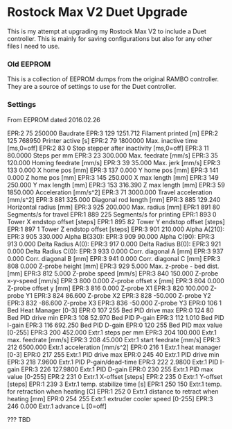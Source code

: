 # Rostock Max V2 Duet Upgrade

This is my attempt at upgrading my Rostock Max V2 to include a Duet controller.  This is mainly for saving configurations but also for any other files I need to use.

### Old EEPROM
This is a collection of EEPROM dumps from the original RAMBO controller.  They are a source of settings to use for the Duet controller.

### Settings
From EEPROM dated 2016.02.26

EPR:2 75 250000 Baudrate
EPR:3 129 1251.712 Filament printed [m]
EPR:2 125 768950 Printer active [s]
EPR:2 79 1800000 Max. inactive time [ms,0=off]
EPR:2 83 0 Stop stepper after inactivity [ms,0=off]
EPR:3 11 80.0000 Steps per mm
EPR:3 23 300.000 Max. feedrate [mm/s]
EPR:3 35 120.000 Homing feedrate [mm/s]
EPR:3 39 35.000 Max. jerk [mm/s]
EPR:3 133 0.000 X home pos [mm]
EPR:3 137 0.000 Y home pos [mm]
EPR:3 141 0.000 Z home pos [mm]
EPR:3 145 250.000 X max length [mm]
EPR:3 149 250.000 Y max length [mm]
EPR:3 153 316.390 Z max length [mm]
EPR:3 59 1850.000 Acceleration [mm/s^2]
EPR:3 71 3000.000 Travel acceleration [mm/s^2]
EPR:3 881 325.000 Diagonal rod length [mm]
EPR:3 885 129.240 Horizontal radius [mm]
EPR:3 925 200.000 Max. radius [mm]
EPR:1 891 80 Segments/s for travel
EPR:1 889 225 Segments/s for printing
EPR:1 893 0 Tower X endstop offset [steps]
EPR:1 895 82 Tower Y endstop offset [steps]
EPR:1 897 1 Tower Z endstop offset [steps]
EPR:3 901 210.000 Alpha A(210):
EPR:3 905 330.000 Alpha B(330):
EPR:3 909 90.000 Alpha C(90):
EPR:3 913 0.000 Delta Radius A(0):
EPR:3 917 0.000 Delta Radius B(0):
EPR:3 921 0.000 Delta Radius C(0):
EPR:3 933 0.000 Corr. diagonal A [mm]
EPR:3 937 0.000 Corr. diagonal B [mm]
EPR:3 941 0.000 Corr. diagonal C [mm]
EPR:3 808 0.000 Z-probe height [mm]
EPR:3 929 5.000 Max. z-probe - bed dist. [mm]
EPR:3 812 5.000 Z-probe speed [mm/s]
EPR:3 840 150.000 Z-probe x-y-speed [mm/s]
EPR:3 800 0.000 Z-probe offset x [mm]
EPR:3 804 0.000 Z-probe offset y [mm]
EPR:3 816 0.000 Z-probe X1
EPR:3 820 100.000 Z-probe Y1
EPR:3 824 86.600 Z-probe X2
EPR:3 828 -50.000 Z-probe Y2
EPR:3 832 -86.600 Z-probe X3
EPR:3 836 -50.000 Z-probe Y3
EPR:0 106 1 Bed Heat Manager [0-3]
EPR:0 107 255 Bed PID drive max
EPR:0 124 80 Bed PID drive min
EPR:3 108 52.970 Bed PID P-gain
EPR:3 112 1.010 Bed PID I-gain
EPR:3 116 692.250 Bed PID D-gain
EPR:0 120 255 Bed PID max value [0-255]
EPR:3 200 452.000 Extr.1 steps per mm
EPR:3 204 100.000 Extr.1 max. feedrate [mm/s]
EPR:3 208 45.000 Extr.1 start feedrate [mm/s]
EPR:3 212 6500.000 Extr.1 acceleration [mm/s^2]
EPR:0 216 1 Extr.1 heat manager [0-3]
EPR:0 217 255 Extr.1 PID drive max
EPR:0 245 40 Extr.1 PID drive min
EPR:3 218 7.9600 Extr.1 PID P-gain/dead-time
EPR:3 222 2.9800 Extr.1 PID I-gain
EPR:3 226 127.9800 Extr.1 PID D-gain
EPR:0 230 255 Extr.1 PID max value [0-255]
EPR:2 231 0 Extr.1 X-offset [steps]
EPR:2 235 0 Extr.1 Y-offset [steps]
EPR:1 239 3 Extr.1 temp. stabilize time [s]
EPR:1 250 150 Extr.1 temp. for retraction when heating [C]
EPR:1 252 0 Extr.1 distance to retract when heating [mm]
EPR:0 254 255 Extr.1 extruder cooler speed [0-255]
EPR:3 246 0.000 Extr.1 advance L [0=off]

??? TBD